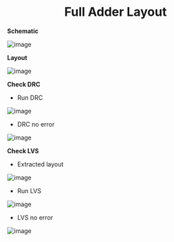 
<div align="center">

<h1>Full Adder Layout</h1>
</div>


**Schematic** 


![image](https://github.com/trong420/full-adder/assets/90754954/1124f169-6467-45a6-88bf-1c2312d65e35)



**Layout** 

![image](https://github.com/trong420/full-adder/assets/90754954/2965051a-4144-4024-aeba-5fbdddbba682)


**Check DRC**

- Run DRC


![image](https://github.com/trong420/full-adder/assets/90754954/74b8b3e6-e623-4824-a7f9-49c85c622f9f)

- DRC no error

![image](https://github.com/trong420/full-adder/assets/90754954/99923949-771b-419d-98de-006ad0c74372)


**Check LVS**

- Extracted layout

![image](https://github.com/trong420/full-adder/assets/90754954/2f178359-8f93-4385-a5eb-165bccaf374e)


- Run LVS


![image](https://github.com/trong420/full-adder/assets/90754954/7974dd47-7365-40b4-a1ee-e812ebafcf9a)


- LVS no error

![image](https://github.com/trong420/full-adder/assets/90754954/a9d55338-5de1-4014-8365-d238fb713cb3)






